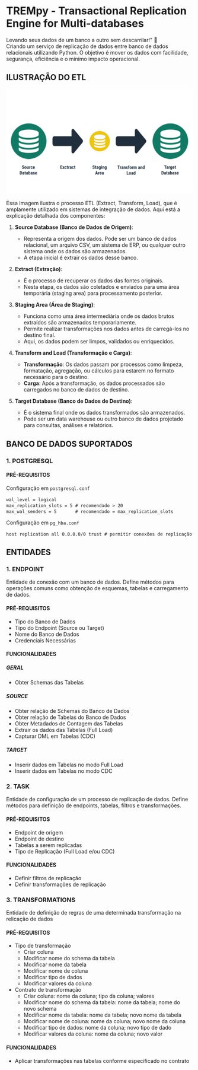 # TREMpy - Transactional Replication Engine for Multi-databases
Levando seus dados de um banco a outro sem descarrilar!" 🚂<br>
Criando um serviço de replicação de dados entre banco de dados relacionais utilizando Python. O objetivo é mover os dados com facilidade, segurança, eficiência e o mínimo impacto operacional.

## ILUSTRAÇÃO DO ETL

<img src="_images/etl_ilustration.png"></img>

Essa imagem ilustra o processo ETL (Extract, Transform, Load), que é amplamente utilizado em sistemas de integração de dados. Aqui está a explicação detalhada dos componentes:

1. **Source Database (Banco de Dados de Origem)**:
   - Representa a origem dos dados. Pode ser um banco de dados relacional, um arquivo CSV, um sistema de ERP, ou qualquer outro sistema onde os dados são armazenados.
   - A etapa inicial é extrair os dados desse banco.

2. **Extract (Extração)**:
   - É o processo de recuperar os dados das fontes originais.
   - Nesta etapa, os dados são coletados e enviados para uma área temporária (staging area) para processamento posterior.

3. **Staging Area (Área de Staging)**:
   - Funciona como uma área intermediária onde os dados brutos extraídos são armazenados temporariamente.
   - Permite realizar transformações nos dados antes de carregá-los no destino final.
   - Aqui, os dados podem ser limpos, validados ou enriquecidos.

4. **Transform and Load (Transformação e Carga)**:
   - **Transformação**: Os dados passam por processos como limpeza, formatação, agregação, ou cálculos para estarem no formato necessário para o destino.
   - **Carga**: Após a transformação, os dados processados são carregados no banco de dados de destino.

5. **Target Database (Banco de Dados de Destino)**:
   - É o sistema final onde os dados transformados são armazenados.
   - Pode ser um data warehouse ou outro banco de dados projetado para consultas, análises e relatórios.

## BANCO DE DADOS SUPORTADOS

### 1. POSTGRESQL

#### PRÉ-REQUISITOS
Configuração em `postgresql.conf`
```
wal_level = logical
max_replication_slots = 5 # recomendado > 20
max_wal_senders = 5       # recomendado = max_replication_slots
```

Configuração em `pg_hba.conf`
```
host replication all 0.0.0.0/0 trust # permitir conexões de replicação
```

## ENTIDADES

### 1. ENDPOINT
Entidade de conexão com um banco de dados. Define métodos para operações comuns como obtenção de esquemas, tabelas e carregamento de dados.
#### PRÉ-REQUISITOS
- Tipo do Banco de Dados
- Tipo do Endpoint (Source ou Target)
- Nome do Banco de Dados
- Credenciais Necessárias
#### FUNCIONALIDADES
##### GERAL
- Obter Schemas das Tabelas
##### SOURCE
- Obter relação de Schemas do Banco de Dados
- Obter relação de Tabelas do Banco de Dados
- Obter Metadados de Contagem das Tabelas
- Extrair os dados das Tabelas (Full Load)
- Capturar DML em Tabelas (CDC) 
##### TARGET
- Inserir dados em Tabelas no modo Full Load
- Inserir dados em Tabelas no modo CDC

### 2. TASK
Entidade de configuração de um processo de replicação de dados. Define métodos para definição de endpoints, tabelas, filtros e transformações.
#### PRÉ-REQUISITOS
- Endpoint de origem
- Endpoint de destino
- Tabelas a serem replicadas
- Tipo de Replicação (Full Load e/ou CDC)
#### FUNCIONALIDADES
- Definir filtros de replicação
- Definir transformações de replicação

### 3. TRANSFORMATIONS
Entidade de definição de regras de uma determinada transformação na relicação de dados
#### PRÉ-REQUISITOS
- Tipo de transformação
   - Criar coluna
   - Modificar nome do schema da tabela
   - Modificar nome da tabela
   - Modificar nome de coluna
   - Modificar tipo de dados
   - Modificar valores da coluna
- Contrato de transformação
   - Criar coluna: nome da coluna; tipo da coluna; valores
   - Modificar nome do schema da tabela: nome da tabela; nome do novo schema
   - Modificar nome da tabela: nome da tabela; novo nome da tabela
   - Modificar nome de coluna: nome da coluna; novo nome da coluna
   - Modificar tipo de dados: nome da coluna; novo tipo de dado
   - Modificar valores da coluna: nome da coluna; novo valor
#### FUNCIONALIDADES
- Aplicar transformações nas tabelas conforme especificado no contrato